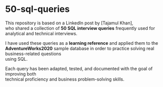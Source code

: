 # 50-sql-queries

This repository is based on a LinkedIn post by [Tajamul Khan],  
who shared a collection of **50 SQL interview queries** frequently used for analytical and technical interviews.

I have used these queries as a **learning reference** and applied them to the  
**AdventureWorks2020** sample database in order to practice solving real business-related questions  
using SQL.  

Each query has been adapted, tested, and documented with the goal of improving both  
technical proficiency and business problem-solving skills.

